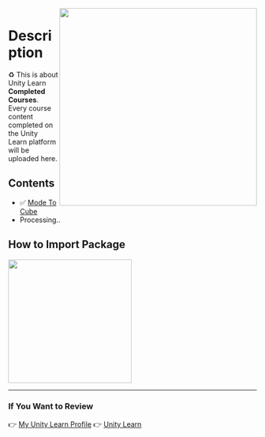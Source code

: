 <img src="https://i.imgur.com/KVuSGth.gif" align="right" height="400">

# Description
:recycle: This is about Unity Learn **Completed Courses**. Every course content completed on the Unity Learn platform will be uploaded here.

## Contents
- ✅ [Mode To Cube](https://github.com/Fartomy/Unity-Learn-Completed-Courses/tree/main/Mode%20The%20Cube)
- Processing..
## How to Import Package
<img src="https://docs.unity3d.com/uploads/Main/AnalyticsBasicImportPackage.gif" align="center" height="250">
<hr/>

### If You Want to Review
👉 [My Unity Learn Profile](https://learn.unity.com/u/5ef45eccedbc2a001fb1037f?tab=profile)
👉 [Unity Learn](https://learn.unity.com) <br/>
